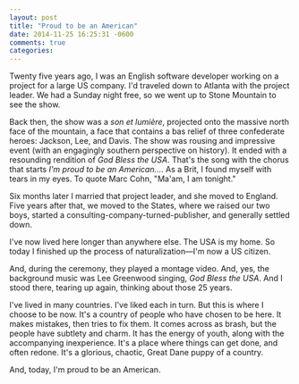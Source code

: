 ```yaml
---
layout: post
title: "Proud to be an American"
date: 2014-11-25 16:25:31 -0600
comments: true
categories: 
---
```


Twenty five years ago, I was an English software developer working on
a project for a large US company. I'd traveled down to Atlanta with
the project leader. We had a Sunday night
free, so we went up to Stone Mountain to see the show.

Back then, the show was a _son et lumière_, projected onto the massive
north face of the mountain, a face that contains a bas relief of three
confederate heroes: Jackson, Lee, and Davis. The show was rousing and
impressive event (with an engagingly southern perspective on history).
It ended with a resounding rendition of _God Bless the USA_. That's
the song with the chorus that starts _I'm proud to be an American…_.
As a Brit, I found myself with tears in my eyes. To quote Marc Cohn,
"Ma'am, I am tonight."

Six months later I married that project leader, and she moved to
England. Five years after that, we moved to the States, where we
raised our two boys, started a consulting-company-turned-publisher,
and generally settled down.

I've now lived here longer than anywhere else. The USA is my home. So
today I finished up the process of naturalization—I'm now a US
citizen.

And, during the ceremony, they played a montage video. And, yes, the
background music was Lee Greenwood singing, _God Bless the USA_.
And I stood there, tearing up again, thinking about those 25 years. 

I've lived in many countries. I've liked each in turn. But this is
where I choose to be now. It's a country of people who have chosen to
be here. It makes mistakes, then tries to fix them. It comes across as
brash, but the people have subtlety and charm. It has the energy
of youth, along with the accompanying inexperience. It's a place where
things can get done, and often redone. It's a glorious, chaotic, Great
Dane puppy of a country.

And, today, I'm proud to be an American.








